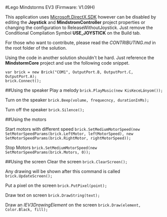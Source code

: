 #Lego Mindstorms EV3 (Firmware: V1.09H)

This application uses [Microsoft.DirectX.SDK](https://www.microsoft.com/en-us/download/details.aspx?id=6812) however can be disabled by editing the **Joystick** and **MindstromController** project properties or changing the configuration to ReleaseWithoutJoystick.
Just remove the Conditional Compilation Symbol **USE_JOYSTICK** on the Build tab.

For those who want to contribute, please read the *CONTRIBUTING.md* in the root folder of the solution.

Using the code in another solution shouldn't be hard. Just reference the **MindstormCore** project and use the following code snippet.

```
var brick = new Brick("COM1", OutputPort.B, OutputPort.C, OutputPort.A);
brick.Connect();
```

##Using the speaker
Play a melody
`brick.PlayMusic(new KisKeceLányom());`

Turn on the speaker
`brick.Beep(volume, frequecncy, durationInMs);`

Turn off the speaker
`brick.Silence();`

##Using the motors

Start motors with different speed
`brick.SetMediumMotorSpeed(new SetMotorSpeedParams(brick.LeftMotor, leftMotorSpeed), new SetMotorSpeedParams(brick.RightMotor, rightMotorSpeed));`

Stop Motors
`brick.SetMediumMotorSpeed(new SetMotorSpeedParams(brick.Motors, 0));`

##Using the screen
Clear the screen
`brick.ClearScreen();`

Any drawing will be shown after this command is called
`brick.UpdateScreen();`

Put a pixel on the screen
`brick.PutPixel(point);`

Draw text on screen
`brick.DrawString(text);`

Draw an *IEV3DrawingElement* on the screen
`brick.Draw(element, Color.Black, fill);`